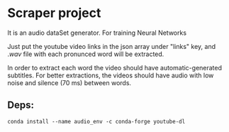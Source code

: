 # Scraper project

It is an audio dataSet generator. For training Neural Networks

Just put the youtube video links in the json array under "links" key, and $.wav$ file with each pronunced word will be extracted.

In order to extract each word the video should have automatic-generated subtitles.
For better extractions, the videos should have audio with low noise and silence (70 ms) between words. 


## Deps:

```
conda install --name audio_env -c conda-forge youtube-dl
```
